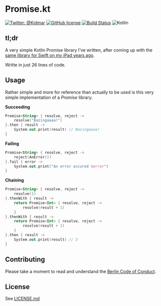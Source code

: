 # Promise.kt

[![Twitter: @Kidmar](https://img.shields.io/badge/contact-@Kidmar-blue.svg?style=flat)](https://twitter.com/Kidmar)
[![GitHub license](https://img.shields.io/github/license/kimar/Promise.kt.svg)](https://github.com/kimar/Promise.kt/blob/master/LICENSE.md)
[![Build Status](https://travis-ci.org/kimar/Promise.kt.svg?branch=master)](https://travis-ci.org/kimar/Promise.kt)
![Kotlin](https://img.shields.io/badge/language-Kotlin-orange.svg)

## tl;dr
A very simple Kotlin Promise library I've written, after coming up with the [same library for Swift on my iPad years ago](https://github.com/kimar/Promise.swift).

Writte in just 26 lines of code.

## Usage

Rather simple and more for reference than actually to be used is this very simple implementation of a *Promise* library.

**Succeeding**

```kotlin
Promise<String> { resolve, reject ->
	resolve("Bazingaaaa!")
}.then { result ->
	System.out.print(result) // Bazingaaaa!
}
```

**Failing** 

```kotlin
Promise<String> { resolve, reject -> 
	reject(AnError())
}.fail { error ->
	System.out.print("An error occured $error")
}
```

**Chaining**

```kotlin
Promise<String> { resolve, reject -> 
	resolve(1)
}.thenWith { result -> 
	return Promise<Int> { resolve, reject -> 
		resolve(result + 1)
	}
}.thenWith { result -> 
	return Promise<Int> { resolve, reject -> 
		resolve(result + 1)
	}
}.then { result -> 
	System.out.print(result) // 3
}
```

## Contributing

Please take a moment to read and understand the [Berlin Code of Conduct](CODE_OF_CONDUCT.md).

## License

See [LICENSE.md](LICENSE.md)
